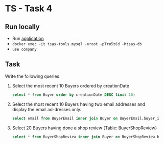 # TS - Task 4

## Run locally

- Run [application](https://github.com/trustedshops/docker-aspirant)
- `docker exec -it tsas-tools mysql -uroot -pTru5t€d -htsas-db`
- `use company`

## Task

Write the following queries:

1. Select the most recent 10 Buyers ordered by creationDate

   ```sql
   select * from Buyer order by creationDate DESC limit 10;
   ```

1. Select the most recent 10 Buyers having two email addresses and display the email ad-dresses only.

   ```sql
   select email from BuyerEmail inner join Buyer on BuyerEmail.buyer_id = Buyer.id group by email having count(*) > 1 order by Buyer.creationDate desc limit 10;
   ```

1. Select 20 Buyers having done a shop review (Table: BuyerShopReview)

   ```sql
   select * from BuyerShopReview inner join Buyer on BuyerShopReview.buyer_id = Buyer.id where BuyerShopReview.text is not null limit 20;
   ```

